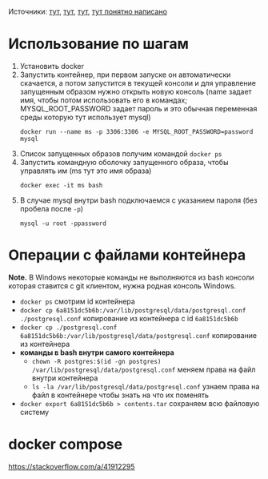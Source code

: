 Источники: [тут](https://habr.com/ru/post/353238/), [тут](https://habr.com/ru/post/346634/), [тут](https://habr.com/ru/post/309556/), [тут понятно написано](https://habr.com/ru/post/337306/)

# Использование по шагам
1. Установить docker
2. Запустить контейнер, при первом запуске он автоматически скачается, а потом запустится в текущей консоли и для управление запущенным образом нужно открыть новую консоль (name задает имя, чтобы потом использовать его в командах; MYSQL_ROOT_PASSWORD задает пароль и это обычная переменная среды которую тут использует mysql)
    ```
    docker run --name ms -p 3306:3306 -e MYSQL_ROOT_PASSWORD=password mysql
    ```
3. Список запущенных образов получим командой `docker ps`
3. Запустить командную оболочку запущенного образа, чтобы управлять им (ms тут это имя образа)
    ```
    docker exec -it ms bash
    ```
5. В случае mysql внутри bash подключаемся с указанием пароля (без пробела после `-p`)
    ```
    mysql -u root -ppassword
    ```

# Операции с файлами контейнера
**Note.** В Windows некоторые команды не выполняются из bash консоли которая ставится c git клиентом, нужна родная консоль Windows.

* `docker ps` смотрим id контейнера
* `docker cp 6a8151dc5b6b:/var/lib/postgresql/data/postgresql.conf ./postgresql.conf` копирование из контейнера с id `6a8151dc5b6b`
* `docker cp ./postgresql.conf 6a8151dc5b6b:/var/lib/postgresql/data/postgresql.conf` копирование из контейнера
* **команды в bash внутри самого контейнера**
  * `chown -R postgres:$(id -gn postgres) /var/lib/postgresql/data/postgresql.conf` меняем права на файл внутри контейнера
  * `ls -la /var/lib/postgresql/data/postgresql.conf` узнаем права на файл в контейнере чтобы знать на что их поменять
* `docker export 6a8151dc5b6b > contents.tar` сохраняем всю файловую систему

# docker compose
https://stackoverflow.com/a/41912295
